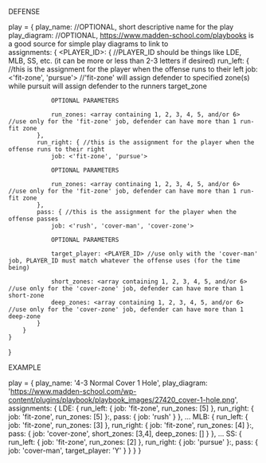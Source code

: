 DEFENSE

play = {
    play_name: <string> //OPTIONAL, short descriptive name for the play
    play_diagram: <link to image> //OPTIONAL, https://www.madden-school.com/playbooks is a good source for simple play diagrams to link to    
    assignments: {
        <PLAYER_ID>: { //PLAYER_ID should be things like LDE, MLB, SS, etc. (it can be more or less than 2-3 letters if desired)
            run_left: { //this is the assignment for the player when the offense runs to their left
                job: <'fit-zone', 'pursue'> //'fit-zone' will assign defender to specified zone(s) while pursuit will assign defender to the runners target_zone
                
                OPTIONAL PARAMETERS
                
                run_zones: <array containing 1, 2, 3, 4, 5, and/or 6> //use only for the 'fit-zone' job, defender can have more than 1 run-fit zone
            },
            run_right: { //this is the assignment for the player when the offense runs to their right
                job: <'fit-zone', 'pursue'>

                OPTIONAL PARAMETERS
                
                run_zones: <array continaing 1, 2, 3, 4, 5, and/or 6> //use only for the 'fit-zone' job, defender can have more than 1 run-fit zone
            },
            pass: { //this is the assignment for the player when the offense passes
                job: <'rush', 'cover-man', 'cover-zone'>

                OPTIONAL PARAMETERS
                
                target_player: <PLAYER_ID> //use only with the 'cover-man' job, PLAYER_ID must match whatever the offense uses (for the time being)
                
                short_zones: <array containing 1, 2, 3, 4, 5, and/or 6> //use only for the 'cover-zone' job, defender can have more than 1 short-zone
                deep_zones: <array containing 1, 2, 3, 4, 5, and/or 6> //use only for the 'cover-zone' job, defender can have more than 1 deep-zone
            }
        }
    }
}

EXAMPLE

play = {
    play_name: '4-3 Normal Cover 1 Hole',
    play_diagram: 'https://www.madden-school.com/wp-content/plugins/playbook/playbook_images/27420_cover-1-hole.png',
    assignments: {
        LDE: {
            run_left: {
                job: 'fit-zone',
                run_zones: [5]
            },
            run_right: {
                job: 'fit-zone',
                run_zones: [5]
            }:,
            pass: {
                job: 'rush'
            }
        },
        ...
        MLB: {
            run_left: {
                job: 'fit-zone',
                run_zones: [3]
            },
            run_right: {
                job: 'fit-zone',
                run_zones: [4]
            }:,
            pass: {
                job: 'cover-zone',
                short_zones: [3,4],
                deep_zones: []
            }
        },
        ...
        SS: {
            run_left: {
                job: 'fit-zone',
                run_zones: [2]
            },
            run_right: {
                job: 'pursue'
            }:,
            pass: {
                job: 'cover-man',
                target_player: 'Y'
            }
        }
    }
}